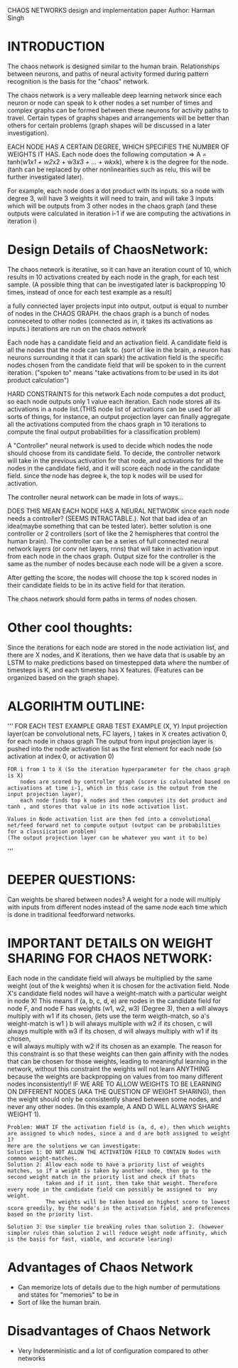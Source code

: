 CHAOS NETWORKS design and implementation paper 
Author: Harman Singh

# INTRODUCTION 
The chaos network is designed similar to the human brain. Relationships between neurons, and paths of neural activity formed
during pattern recognition is the basis for the "chaos" network.

The chaos network is a very malleable deep learning network since each neuron or node can speak to k other nodes
a set number of times and complex graphs can be formed
between these neurons for activity paths to travel.
Certain types of graphs shapes and arrangements will be better than others for certain problems (graph shapes will be discussed in a later investigation).

EACH NODE HAS A CERTAIN DEGREE, WHICH SPECIFIES THE NUMBER OF WEIGHTS IT HAS.
Each node does the following computation => A = tanh(w1*x1 + w2*x2 + w3*x3 + ... + wk*xk), where k is the degree for the node.
(tanh can be replaced by other nonlinearities such as relu, this will be further investigated later).

For example, each node does a dot product with its inputs. so a node with degree 3, will have 3 weights it will need to train, and will take 3 inputs which will be
outputs from 3 other nodes in the chaos graph (and these outputs were calculated in iteration i-1 if we are computing the activations in iteration i)




# Design Details of ChaosNetwork:

The chaos network is iteratiive, so it can have an iteration count of 10, which results in 10 activations created by each node in the graph, for each test sample.
(A possible thing that can be investigated later is backpropping 10 times, instead of once for each test example as a result)

a fully connected layer projects input into output, output is equal to number of nodes in the CHAOS GRAPH.
the chaos graph is a bunch of nodes conneceted to other nodes (connected as in, it takes its activations as inputs.)
iterations are run on the chaos network

Each node has a candidate field and an activation field.
A candidate field is all the nodes that the node can talk to. (sort of like in the brain, a neuron has neurons surrounding it that it can spark)
the activation field is the specific nodes chosen from the candidate field that will be spoken to in the current iteration.
("spoken to" means "take activations from to be used in its dot product calculation")

HARD CONSTRAINTS for this network
Each node computes a dot product, so each node outputs only 1 value each iteration.
Each node stores all its activations in a node list.(THIS node list of activations can be used for all sorts of things, for instance, an output projection layer can finally
aggregate all the activations computed from the chaos graph in 10 iterations to compute the final output probabilities for a classification problem)


A "Controller" neural network is used to decide which nodes the node should choose from its candidate field.
To decide, the controller network will take in the previous activation for that node, and activations for all the nodes in the candidate field, and it will score each
node in the candidate field. since the node has degree k, the top k nodes will be used for activation.

The controller neural network can be made in lots of ways...

DOES THIS MEAN EACH NODE HAS A NEURAL NETWORK since each node needs a controller? (SEEMS INTRACTABLE.). Not that bad idea of an idea(maybe something that can be tested later).
better solution is one controller or 2 controllers (sort of like the 2 hemispheres that control the human brain).
The controller can be a series of full connected neural network layers (or conv net layers, rnns) that will take in activation input from each node in the chaos graph.
Output size for the controller is the same as the number of nodes because each node will be a given a score.

After getting the score, the nodes will choose the top k scored nodes in their candidate fields to be in its active field for that iteration.

The chaos network should form paths in terms of nodes chosen.



# Other cool thoughts:
Since the iterations for each node are stored in the node activiation list, and there are X nodes, and K iterations, then we have data that is usable 
by an LSTM to make predictions based on timestepped data where the number of timesteps is K, and each timestep has X features. 
(Features can be organized based on the graph shape).




# ALGORIHTM OUTLINE:
'''
FOR EACH TEST EXAMPLE
GRAB TEST EXAMPLE (X, Y)
Input projection layer(can be convolutional nets, FC layers, ) takes in X creates activation 0, for each node in chaos graph
The output from input projection layer is pushed into the node activation list as the first element for each node (so activation at index 0, or activation 0)

    FOR i from 1 to X (So the iteration hyperparameter for the chaos graph is X)
        nodes are scored by controller graph (score is calculated based on activations at time i-1, which in this case is the output from the input projection layer),
        each node finds top k nodes and then computes its dot product and tanh , and stores that value in its node activation list.

    Values in Node activation list are then fed into a convolutional net/feed forward net to compute output (output can be probabilities for a classiication problem)
    (The output projection layer can be whatever you want it to be)
'''

# DEEPER QUESTIONS: 
Can weights be shared between nodes? A weight for a node will multiply with inputs from different nodes instead of the same node each time which is done in traditional feedforward networks. 




# IMPORTANT DETAILS ON WEIGHT SHARING FOR CHAOS NETWORK: 

Each node in the candidate field will always be multiplied by the same weight (out of the k weights) when it is chosen for the activation field.
Node X's candidate field nodes will have a weight-match with a particular weight in node X! 
This means if (a, b, c, d, e) are nodes in the candidate field for node F, and node F has weights (w1, w2, w3) (Degree 3),
then a will always multiply with w1 if its chosen, (lets use the term weigth-match, so a's weight-match is w1 )
     b will always multiple with w2 if its chosen, 
     c will always multiple with w3 if its chosen, 
     d will always multiply with w1 if its chosen,  
     e will always multiply with w2 if its chosen as an example. 
    The reason for this constraint is so that these weights can then gain affinity with the nodes that can be chosen for those weights, leading to meaningful learning in the network, 
    without this constraint the weights will not learn ANYTHING because the weights are backpropping on values from too many different nodes inconsistently!! 
    IF WE ARE TO ALLOW WEIGHTS TO BE LEARNING ON DIFFERENT NODES (AKA THE QUESTION OF WEIGHT SHARING), then the weight should only be consistently shared between some nodes, and never any other
    nodes. (In this example, A AND D WILL ALWAYS SHARE WEIGHT 1). 

    Problem: WHAT IF the activation field is (a, d, e), then which weights are assigned to which nodes, since a and d are both assigned to weight 1?
    Here are the solutions we can investigate: 
    Solution 1: DO NOT ALLOW THE ACTIVATION FIELD TO CONTAIN Nodes with common weight-matches. 
    Solution 2: Allow each node to have a priority list of weights matches, so if a weight is taken by another node, then go to the second weight match in the priority list and check if thats
                taken and if it isnt, then take that weight. Therefore  every node in the candidate field can possibly be assigned to  any weight.
                The weights will be taken based on highest score to lowest score greedily, by the node's in the activation field, and preferences based on the priority list. 

    Solution 3: Use simpler tie breaking rules than solution 2. (however simpler rules than solution 2 will reduce weight node affinity, which is the basis for fast, viable, and accurate learing)
    









# Advantages of Chaos Network 
- Can memorize lots of details due to the high number of permutations and states for "memories" to be in
- Sort of like the human brain.

# Disadvantages of Chaos Network
- Very Indeterministic and a lot of configuration compared to other networks

